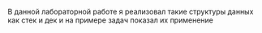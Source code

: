 В данной лабораторной работе я реализовал такие структуры данных как стек и дек и на примере задач показал их применение
